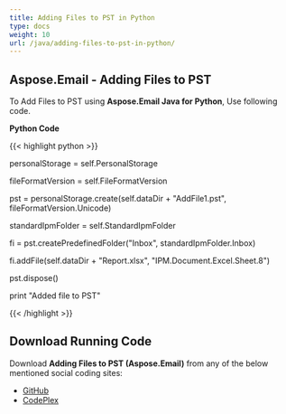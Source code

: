 ```yaml
---
title: Adding Files to PST in Python
type: docs
weight: 10
url: /java/adding-files-to-pst-in-python/
---
```


## **Aspose.Email - Adding Files to PST**
To Add Files to PST using **Aspose.Email Java for Python**, Use following code.

**Python Code**

{{< highlight python >}}



personalStorage = self.PersonalStorage

fileFormatVersion = self.FileFormatVersion

pst = personalStorage.create(self.dataDir + "AddFile1.pst", fileFormatVersion.Unicode)

standardIpmFolder = self.StandardIpmFolder

fi = pst.createPredefinedFolder("Inbox", standardIpmFolder.Inbox)

fi.addFile(self.dataDir + "Report.xlsx", "IPM.Document.Excel.Sheet.8")

pst.dispose()

print "Added file to PST"

{{< /highlight >}}
## **Download Running Code**
Download **Adding Files to PST (Aspose.Email)** from any of the below mentioned social coding sites:

- [GitHub](https://github.com/aspose-email/Aspose.Email-for-Java/releases/tag/Aspose.Email_Java_for_Python-v1.0)
- [CodePlex](http://asposeemailjavapython.codeplex.com/releases/)
